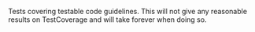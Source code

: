 Tests covering testable code guidelines. This will not give any reasonable results on TestCoverage and will take forever when doing so.